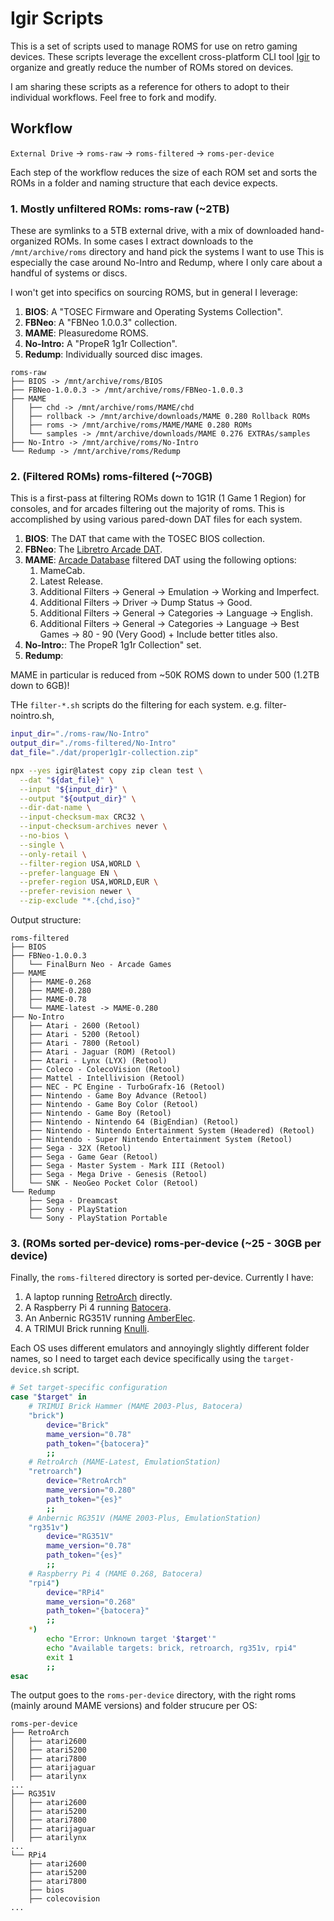 # Igir Scripts  

This is a set of scripts used to manage ROMS for use on retro gaming devices. These scripts leverage the excellent cross-platform CLI tool [Igir](https://igir.io) to organize and greatly reduce the number of ROMs stored on devices.

I am sharing these scripts as a reference for others to adopt to their individual workflows. Feel free to fork and modify.

## Workflow

`External Drive` -> `roms-raw` -> `roms-filtered` -> `roms-per-device`

Each step of the workflow reduces the size of each ROM set and sorts the ROMs in a folder and naming structure that each device expects.

### 1. Mostly unfiltered ROMs: roms-raw (~2TB)

These are symlinks to a 5TB external drive, with a mix of downloaded hand-organized ROMs. In some cases I extract downloads to the `/mnt/archive/roms` directory and hand pick the systems I want to use This is especially the case around No-Intro and Redump, where I only care about a handful of systems or discs.

I won't get into specifics on sourcing ROMS, but in general I leverage:

1. **BIOS**: A "TOSEC Firmware and Operating Systems Collection".
2. **FBNeo**: A "FBNeo 1.0.0.3" collection.
3. **MAME**: Pleasuredome ROMS.
4. **No-Intro:** A "PropeR 1g1r Collection".
5. **Redump**: Individually sourced disc images.

```
roms-raw
├── BIOS -> /mnt/archive/roms/BIOS
├── FBNeo-1.0.0.3 -> /mnt/archive/roms/FBNeo-1.0.0.3
├── MAME
│   ├── chd -> /mnt/archive/roms/MAME/chd
│   ├── rollback -> /mnt/archive/downloads/MAME 0.280 Rollback ROMs
│   ├── roms -> /mnt/archive/roms/MAME/MAME 0.280 ROMs
│   └── samples -> /mnt/archive/downloads/MAME 0.276 EXTRAs/samples
├── No-Intro -> /mnt/archive/roms/No-Intro
└── Redump -> /mnt/archive/roms/Redump
```

### 2. (Filtered ROMs) roms-filtered (~70GB)

This is a first-pass at filtering ROMs down to 1G1R (1 Game 1 Region) for consoles, and for arcades filtering out the majority of roms. This is accomplished by using various pared-down DAT files for each system.

1. **BIOS**: The DAT that came with the TOSEC BIOS collection. 
2. **FBNeo**: The [Libretro Arcade DAT](https://github.com/libretro/FBNeo/tree/master/dats).
3. **MAME**: [Arcade Database](http://adb.arcadeitalia.net) filtered DAT using the following options:
   1. MameCab. 
   2. Latest Release.
   3. Additional Filters -> General -> Emulation -> Working and Imperfect.
   4. Additional Filters -> Driver -> Dump Status -> Good.
   5. Additional Filters -> General -> Categories -> Language -> English.
   6. Additional Filters -> General -> Categories -> Language -> Best Games -> 80 - 90 (Very Good) + Include better titles also.
4. **No-Intro:**: The PropeR 1g1r Collection" set. 
5. **Redump**: 

MAME in particular is reduced from ~50K ROMS down to under 500 (1.2TB down to 6GB)! 

THe `filter-*.sh` scripts do the filtering for each system. e.g. filter-nointro.sh,

```bash
input_dir="./roms-raw/No-Intro"
output_dir="./roms-filtered/No-Intro"
dat_file="./dat/proper1g1r-collection.zip"

npx --yes igir@latest copy zip clean test \
  --dat "${dat_file}" \
  --input "${input_dir}" \
  --output "${output_dir}" \
  --dir-dat-name \
  --input-checksum-max CRC32 \
  --input-checksum-archives never \
  --no-bios \
  --single \
  --only-retail \
  --filter-region USA,WORLD \
  --prefer-language EN \
  --prefer-region USA,WORLD,EUR \
  --prefer-revision newer \
  --zip-exclude "*.{chd,iso}"
```

Output structure:

```
roms-filtered
├── BIOS
├── FBNeo-1.0.0.3
│   └── FinalBurn Neo - Arcade Games
├── MAME
│   ├── MAME-0.268
│   ├── MAME-0.280
│   ├── MAME-0.78
│   └── MAME-latest -> MAME-0.280
├── No-Intro
│   ├── Atari - 2600 (Retool)
│   ├── Atari - 5200 (Retool)
│   ├── Atari - 7800 (Retool)
│   ├── Atari - Jaguar (ROM) (Retool)
│   ├── Atari - Lynx (LYX) (Retool)
│   ├── Coleco - ColecoVision (Retool)
│   ├── Mattel - Intellivision (Retool)
│   ├── NEC - PC Engine - TurboGrafx-16 (Retool)
│   ├── Nintendo - Game Boy Advance (Retool)
│   ├── Nintendo - Game Boy Color (Retool)
│   ├── Nintendo - Game Boy (Retool)
│   ├── Nintendo - Nintendo 64 (BigEndian) (Retool)
│   ├── Nintendo - Nintendo Entertainment System (Headered) (Retool)
│   ├── Nintendo - Super Nintendo Entertainment System (Retool)
│   ├── Sega - 32X (Retool)
│   ├── Sega - Game Gear (Retool)
│   ├── Sega - Master System - Mark III (Retool)
│   ├── Sega - Mega Drive - Genesis (Retool)
│   └── SNK - NeoGeo Pocket Color (Retool)
└── Redump
    ├── Sega - Dreamcast
    ├── Sony - PlayStation
    └── Sony - PlayStation Portable
```

### 3. (ROMs sorted per-device) roms-per-device (~25 - 30GB per device)

Finally, the `roms-filtered` directory is sorted per-device. Currently I have:

1. A laptop running [RetroArch](https://www.retroarch.com) directly.
2. A Raspberry Pi 4 running [Batocera](https://batocera.org).
3. An Anbernic RG351V running [AmberElec](https://amberelec.org).
4. A TRIMUI Brick running [Knulli](https://knulli.org).

Each OS uses different emulators and annoyingly slightly different folder names, so I need to target each device specifically using the `target-device.sh` script.

```bash
# Set target-specific configuration
case "$target" in
    # TRIMUI Brick Hammer (MAME 2003-Plus, Batocera)
    "brick")
        device="Brick"
        mame_version="0.78"
        path_token="{batocera}"
        ;;
    # RetroArch (MAME-Latest, EmulationStation)
    "retroarch")
        device="RetroArch"
        mame_version="0.280"
        path_token="{es}"
        ;;
    # Anbernic RG351V (MAME 2003-Plus, EmulationStation)
    "rg351v")
        device="RG351V"
        mame_version="0.78"
        path_token="{es}"
        ;;
    # Raspberry Pi 4 (MAME 0.268, Batocera)
    "rpi4")
        device="RPi4"
        mame_version="0.268"
        path_token="{batocera}"
        ;;
    *)
        echo "Error: Unknown target '$target'"
        echo "Available targets: brick, retroarch, rg351v, rpi4"
        exit 1
        ;;
esac
```
 
The output goes to the `roms-per-device` directory, with the right roms (mainly around MAME versions) and folder strucure per OS:

```
roms-per-device
├── RetroArch
│   ├── atari2600
│   ├── atari5200
│   ├── atari7800
│   ├── atarijaguar
│   ├── atarilynx
...
├── RG351V
│   ├── atari2600
│   ├── atari5200
│   ├── atari7800
│   ├── atarijaguar
│   ├── atarilynx
...
└── RPi4
    ├── atari2600
    ├── atari5200
    ├── atari7800
    ├── bios
    ├── colecovision
...
```